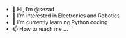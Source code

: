 - 👋 Hi, I’m @sezad
- 👀 I’m interested in Electronics and Robotics
- 🌱 I’m currently learning Python coding
- 📫 How to reach me ... 

<!---
sezad13005/sezad13005 is a ✨ special ✨ repository because its `README.md` (this file) appears on your GitHub profile.
You can click the Preview link to take a look at your changes.
--->
